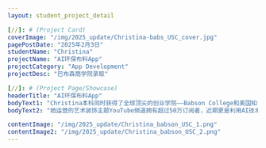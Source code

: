 ```yaml
---
layout: student_project_detail

[//]: # (Project Card)
coverImage: "/img/2025_update/Christina-babs_USC_cover.jpg"
pagePostDate: "2025年2月3日"
studentName: "Christina"
projectName: "AI环保布料App"
projectCategory: "App Development"
projectDesc: "巴布森商学院录取"

[//]: # (Project Page/Showcase)
headerTitle: "AI环保布料App"
bodyText1: "Christina本科同时获得了全球顶尖的创业学院——Babson College和美国知名商学院——南加州大学（USC）Marshall商学院的录取！"
bodyText2: "​她运营的艺术装饰主题YouTube频道拥有超过50万订阅者，近期更是利用AI技术将布料与环保理念相结合，开启了全新的创业项目，专注于艺术装饰领域。​展现了新一代创业者的创新精神。"

contentImage: "/img/2025_update/Christina_babson_USC_1.png"
contentImage2: "/img/2025_update/Christina_babson_USC_2.png"
---
```

